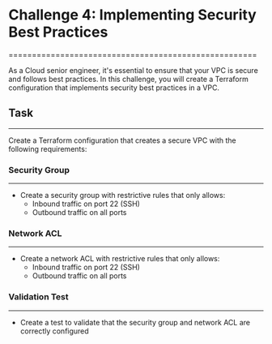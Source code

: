 # Challenge 4: Implementing Security Best Practices
=====================================================

As a Cloud senior engineer, it's essential to ensure that your VPC is secure and follows best practices. In this challenge, you will create a Terraform configuration that implements security best practices in a VPC.

## Task
--------

Create a Terraform configuration that creates a secure VPC with the following requirements:

### Security Group
---------------

* Create a security group with restrictive rules that only allows:
	+ Inbound traffic on port 22 (SSH)
	+ Outbound traffic on all ports

### Network ACL
--------------

* Create a network ACL with restrictive rules that only allows:
	+ Inbound traffic on port 22 (SSH)
	+ Outbound traffic on all ports

### Validation Test
-----------------

* Create a test to validate that the security group and network ACL are correctly configured
